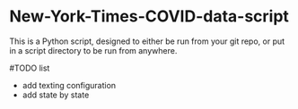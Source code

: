 # New-York-Times-COVID-data-script

This is a Python script, designed to either be run from your git repo, or put in a script directory to be run from anywhere. 

#TODO list

* add texting configuration
* add state by state

